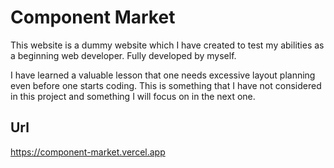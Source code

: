 # Component Market

This website is a dummy website which I have created to test my abilities as a beginning web developer. Fully developed by myself.

I have learned a valuable lesson that one needs excessive layout planning even before one starts coding. This is something that I have not considered in this project and something I will focus on in the next one.

## Url

https://component-market.vercel.app
